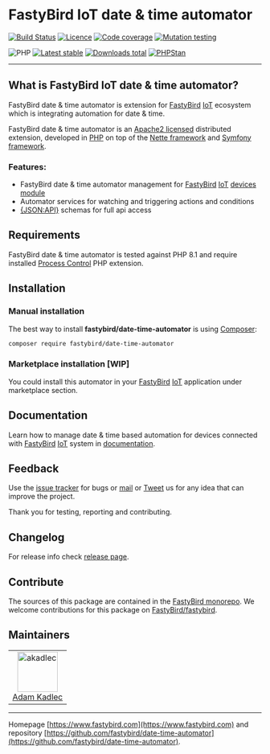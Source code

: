# FastyBird IoT date & time automator

[![Build Status](https://badgen.net/github/checks/FastyBird/date-time-automator/main?cache=300&style=flast-square)](https://github.com/FastyBird/date-time-automator/actions)
[![Licence](https://badgen.net/github/license/FastyBird/date-time-automator?cache=300&style=flast-square)](https://github.com/FastyBird/date-time-automator/blob/main/LICENSE.md)
[![Code coverage](https://badgen.net/coveralls/c/github/FastyBird/date-time-automator?cache=300&style=flast-square)](https://coveralls.io/r/FastyBird/date-time-automator)
[![Mutation testing](https://img.shields.io/endpoint?style=flat-square&url=https%3A%2F%2Fbadge-api.stryker-mutator.io%2Fgithub.com%2FFastyBird%2Fdate-time-automator%2Fmain)](https://dashboard.stryker-mutator.io/reports/github.com/FastyBird/date-time-automator/main)

![PHP](https://badgen.net/packagist/php/FastyBird/date-time-automator?cache=300&style=flast-square)
[![Latest stable](https://badgen.net/packagist/v/FastyBird/date-time-automator/latest?cache=300&style=flast-square)](https://packagist.org/packages/FastyBird/date-time-automator)
[![Downloads total](https://badgen.net/packagist/dt/FastyBird/date-time-automator?cache=300&style=flast-square)](https://packagist.org/packages/FastyBird/date-time-automator)
[![PHPStan](https://img.shields.io/badge/PHPStan-enabled-brightgreen.svg?style=flat-square)](https://github.com/phpstan/phpstan)

***

## What is FastyBird IoT date & time automator?

FastyBird date & time automator is extension for [FastyBird](https://www.fastybird.com) [IoT](https://en.wikipedia.org/wiki/Internet_of_things) ecosystem
which is integrating automation for date & time.

FastyBird date & time automator is an [Apache2 licensed](http://www.apache.org/licenses/LICENSE-2.0) distributed extension, developed
in [PHP](https://www.php.net) on top of the [Nette framework](https://nette.org) and [Symfony framework](https://symfony.com).

### Features:

- FastyBird date & time automator management for [FastyBird](https://www.fastybird.com) [IoT](https://en.wikipedia.org/wiki/Internet_of_things) [devices module](https://github.com/FastyBird/date-time)
- Automator services for watching and triggering actions and conditions
- [{JSON:API}](https://jsonapi.org/) schemas for full api access

## Requirements

FastyBird date & time automator is tested against PHP 8.1 and require installed [Process Control](https://www.php.net/manual/en/book.pcntl.php)
PHP extension.

## Installation

### Manual installation

The best way to install **fastybird/date-time-automator** is using [Composer](http://getcomposer.org/):

```sh
composer require fastybird/date-time-automator
```

### Marketplace installation [WIP]

You could install this automator in your [FastyBird](https://www.fastybird.com) [IoT](https://en.wikipedia.org/wiki/Internet_of_things)
application under marketplace section.

## Documentation

Learn how to manage date & time based automation for devices connected with [FastyBird](https://www.fastybird.com) [IoT](https://en.wikipedia.org/wiki/Internet_of_things) system
in [documentation](https://github.com/FastyBird/date-time-automator/blob/main/docs/index.md).

## Feedback

Use the [issue tracker](https://github.com/FastyBird/fastybird/issues) for bugs
or [mail](mailto:code@fastybird.com) or [Tweet](https://twitter.com/fastybird) us for any idea that can improve the
project.

Thank you for testing, reporting and contributing.

## Changelog

For release info check [release page](https://github.com/FastyBird/fastybird/releases).

## Contribute

The sources of this package are contained in the [FastyBird monorepo](https://github.com/FastyBird/fastybird). We welcome contributions for this package on [FastyBird/fastybird](https://github.com/FastyBird/).

## Maintainers

<table>
	<tbody>
		<tr>
			<td align="center">
				<a href="https://github.com/akadlec">
					<img alt="akadlec" width="80" height="80" src="https://avatars3.githubusercontent.com/u/1866672?s=460&amp;v=4" />
				</a>
				<br>
				<a href="https://github.com/akadlec">Adam Kadlec</a>
			</td>
		</tr>
	</tbody>
</table>

***
Homepage [https://www.fastybird.com](https://www.fastybird.com) and
repository [https://github.com/fastybird/date-time-automator](https://github.com/fastybird/date-time-automator).

